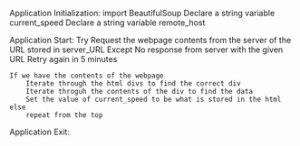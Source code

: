 Application Initialization:
    import BeautifulSoup
    Declare a string variable current_speed
    Declare a string variable remote_host

Application Start:
    Try 
        Request the webpage contents from the server of the URL stored in server_URL
    Except
        No response from server with the given URL
        Retry again in 5 minutes

    If we have the contents of the webpage
        Iterate through the html divs to find the correct div
        Iterate throguh the contents of the div to find the data
        Set the value of current_speed to be what is stored in the html
    else
        repeat from the top

Application Exit:
